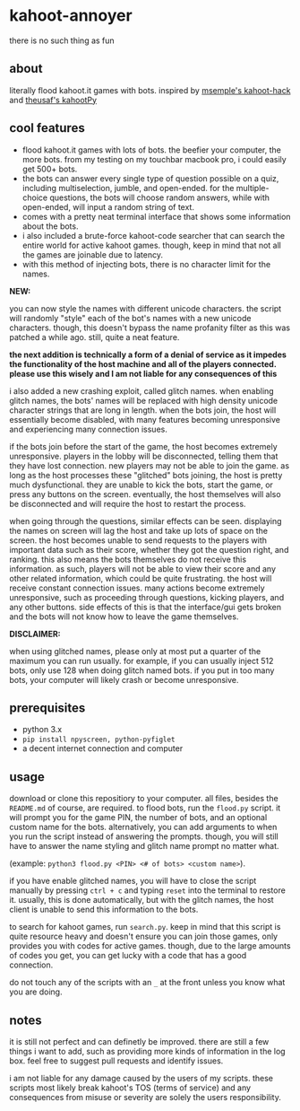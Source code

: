 # kahoot-annoyer
there is no such thing as fun
## about
literally flood kahoot.it games with bots.
inspired by [msemple's kahoot-hack](https://github.com/msemple1111/kahoot-hack) and [theusaf's kahootPy](https://github.com/theusaf/KahootPY)

## cool features
- flood kahoot.it games with lots of bots. the beefier your computer, the more bots. from my testing on my touchbar macbook pro, i could easily get 500+ bots.
- the bots can answer every single type of question possible on a quiz, including multiselection, jumble, and open-ended. for the multiple-choice questions, the bots will choose random answers, while with open-ended, will input a random string of text.
- comes with a pretty neat terminal interface that shows some information about the bots.
- i also included a brute-force kahoot-code searcher that can search the entire world for active kahoot games. though, keep in mind that not all the games are joinable due to latency. 
- with this method of injecting bots, there is no character limit for the names.

**NEW:**

you can now style the names with different unicode characters. the script will randomly "style" each of the bot's names with a new unicode characters. though, this doesn't bypass the name profanity filter as this was patched a while ago. still, quite a neat feature.

**the next addition is technically a form of a denial of service as it impedes the functionality of the host machine and all of the players connected. please use this wisely and I am not liable for any consequences of this**

i also added a new crashing exploit, called glitch names. when enabling glitch names, the bots' names will be replaced with high density unicode character strings that are long in length. when the bots join, the host will essentially become disabled, with many features becoming unresponsive and experiencing many connection issues. 

if the bots join before the start of the game, the host becomes extremely unresponsive. players in the lobby will be disconnected, telling them that they have lost connection. new players may not be able to join the game. as long as the host processes these "glitched" bots joining, the host is pretty much dysfunctional. they are unable to kick the bots, start the game, or press any buttons on the screen. eventually, the host themselves will also be disconnected and will require the host to restart the process.

when going through the questions, similar effects can be seen. displaying the names on screen will lag the host and take up lots of space on the screen. the host becomes unable to send requests to the players with important data such as their score, whether they got the question right, and ranking. this also means the bots themselves do not receive this information. as such, players will not be able to view their score and any other related information, which could be quite frustrating. the host will receive constant connection issues. many actions become extremely unresponsive, such as proceeding through questions, kicking players, and any other buttons. side effects of this is that the interface/gui gets broken and the bots will not know how to leave the game themselves.

**DISCLAIMER:**

when using glitched names, please only at most put a quarter of the maximum you can run usually. for example, if you can usually inject 512 bots, only use 128 when doing glitch named bots. if you put in too many bots, your computer will likely crash or become unresponsive. 

## prerequisites
- python 3.x
- `pip install npyscreen, python-pyfiglet`
- a decent internet connection and computer

## usage
download or clone this repositiory to your computer. all files, besides the `README.md` of course, are required.
to flood bots, run the `flood.py` script. it will prompt you for the game PIN, the number of bots, and an optional custom name for the bots. alternatively, you can add arguments to when you run the script instead of answering the prompts. though, you will still have to answer the name styling and glitch name prompt no matter what.

(example: `python3 flood.py <PIN> <# of bots> <custom name>`).

if you have enable glitched names, you will have to close the script manually by pressing `ctrl + c` and typing `reset` into the terminal to restore it. usually, this is done automatically, but with the glitch names, the host client is unable to send this information to the bots.

to search for kahoot games, run `search.py`. keep in mind that this script is quite resource heavy and doesn't ensure you can join those games, only provides you with codes for active games. though, due to the large amounts of codes you get, you can get lucky with a code that has a good connection.

do not touch any of the scripts with an `_` at the front unless you know what you are doing.

## notes
it is still not perfect and can definetly be improved. there are still a few things i want to add, such as providing more kinds of information in the log box.
feel free to suggest pull requests and identify issues.

i am not liable for any damage caused by the users of my scripts. these scripts most likely break kahoot's TOS (terms of service) and any consequences from misuse or severity are solely the users responsibility.
